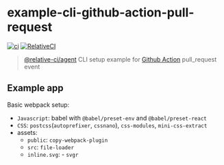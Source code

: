 # example-cli-github-action-pull-request

[![ci](https://github.com/relative-ci/example-cli-github-action-pull-request/workflows/ci/badge.svg)](https://github.com/relative-ci/example-cli-github-action-pull-request/actions?query=workflow%3Aci)
[![RelativeCI](https://badges.relative-ci.com/badges/42WyhptQLpAZMIjn4I39?branch=master)](https://app.relative-ci.com/projects/42WyhptQLpAZMIjn4I39)

> [@relative-ci/agent](https://github.com/relative-ci/agent) CLI setup example for [Github Action](https://github.com/features/actions) pull_request event


## Example app

Basic webpack setup:
- `Javascript`: babel with `@babel/preset-env` and `@babel/preset-react`
- `CSS`: `postcss`(`autoprefixer`, `cssnano`), `css-modules`, `mini-css-extract`
- assets:
  - `public`: `copy-webpack-plugin`
  - `src`: `file-loader`
  - `inline.svg`: - `svgr`
